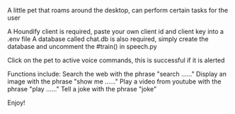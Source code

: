 A little pet that roams around the desktop, can perform certain tasks for the user

A Houndify client is required, paste your own client id and client key into a .env file
A database called chat.db is also required, simply create the database and uncomment the #train() in speech.py

Click on the pet to active voice commands, this is successful if it is alerted

Functions include:
    Search the web with the phrase "search ......"
    Display an image with the phrase "show me ......"
    Play a video from youtube with the phrase "play ......"
    Tell a joke with the phrase "joke"

Enjoy!